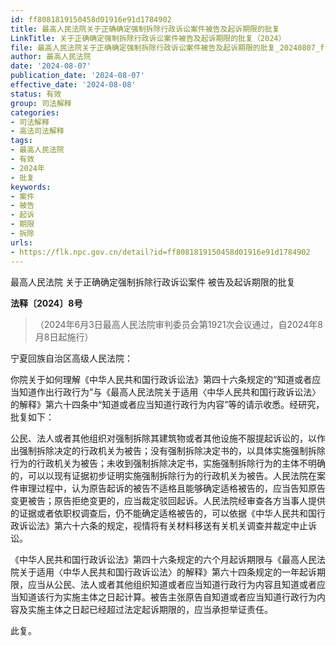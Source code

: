 ```yaml
---
id: ff8081819150458d01916e91d1784902
title: 最高人民法院关于正确确定强制拆除行政诉讼案件被告及起诉期限的批复
LinkTitle: 关于正确确定强制拆除行政诉讼案件被告及起诉期限的批复（2024）
file: 最高人民法院关于正确确定强制拆除行政诉讼案件被告及起诉期限的批复_20240807_ff8081819150458d01916e91d1784902.docx
author: 最高人民法院
date: '2024-08-07'
publication_date: '2024-08-07'
effective_date: '2024-08-08'
status: 有效
group: 司法解释
categories:
- 司法解释
- 高法司法解释
tags:
- 最高人民法院
- 有效
- 2024年
- 批复
keywords:
- 案件
- 被告
- 起诉
- 期限
- 拆除
urls:
- https://flk.npc.gov.cn/detail?id=ff8081819150458d01916e91d1784902
---
```


最高人民法院 关于正确确定强制拆除行政诉讼案件 被告及起诉期限的批复

**法释〔2024〕8号**

> （2024年6月3日最高人民法院审判委员会第1921次会议通过，自2024年8月8日起施行）

宁夏回族自治区高级人民法院：

你院关于如何理解《中华人民共和国行政诉讼法》第四十六条规定的“知道或者应当知道作出行政行为”与《最高人民法院关于适用〈中华人民共和国行政诉讼法〉的解释》第六十四条中“知道或者应当知道行政行为内容”等的请示收悉。经研究，批复如下：

公民、法人或者其他组织对强制拆除其建筑物或者其他设施不服提起诉讼的，以作出强制拆除决定的行政机关为被告；没有强制拆除决定书的，以具体实施强制拆除行为的行政机关为被告；未收到强制拆除决定书，实施强制拆除行为的主体不明确的，可以以现有证据初步证明实施强制拆除行为的行政机关为被告。人民法院在案件审理过程中，认为原告起诉的被告不适格且能够确定适格被告的，应当告知原告变更被告；原告拒绝变更的，应当裁定驳回起诉。人民法院经审查各方当事人提供的证据或者依职权调查后，仍不能确定适格被告的，可以依据《中华人民共和国行政诉讼法》第六十六条的规定，视情将有关材料移送有关机关调查并裁定中止诉讼。

《中华人民共和国行政诉讼法》第四十六条规定的六个月起诉期限与《最高人民法院关于适用〈中华人民共和国行政诉讼法〉的解释》第六十四条规定的一年起诉期限，应当从公民、法人或者其他组织知道或者应当知道行政行为内容且知道或者应当知道该行为实施主体之日起计算。被告主张原告自知道或者应当知道行政行为内容及实施主体之日起已经超过法定起诉期限的，应当承担举证责任。

此复。
